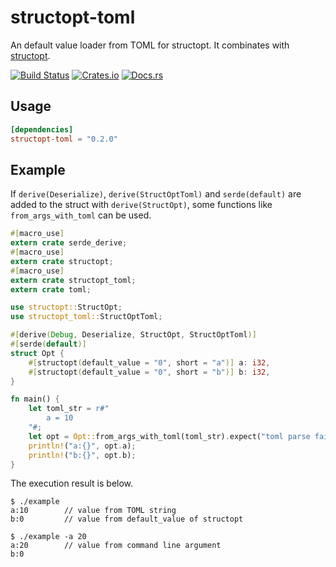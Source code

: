 # structopt-toml
An default value loader from TOML for structopt.
It combinates with [structopt](https://github.com/TeXitoi/structopt).

[![Build Status](https://travis-ci.org/dalance/structopt-toml.svg?branch=master)](https://travis-ci.org/dalance/structopt-toml)
[![Crates.io](https://img.shields.io/crates/v/structopt-toml.svg)](https://crates.io/crates/structopt-toml)
[![Docs.rs](https://docs.rs/structopt-toml/badge.svg)](https://docs.rs/structopt-toml)

## Usage

```Cargo.toml
[dependencies]
structopt-toml = "0.2.0"
```

## Example

If `derive(Deserialize)`, `derive(StructOptToml)` and `serde(default)` are added to the struct with `derive(StructOpt)`, some functions like `from_args_with_toml` can be used.

```rust
#[macro_use]
extern crate serde_derive;
#[macro_use]
extern crate structopt;
#[macro_use]
extern crate structopt_toml;
extern crate toml;

use structopt::StructOpt;
use structopt_toml::StructOptToml;

#[derive(Debug, Deserialize, StructOpt, StructOptToml)]
#[serde(default)]
struct Opt {
    #[structopt(default_value = "0", short = "a")] a: i32,
    #[structopt(default_value = "0", short = "b")] b: i32,
}

fn main() {
    let toml_str = r#"
        a = 10
    "#;
    let opt = Opt::from_args_with_toml(toml_str).expect("toml parse failed");
    println!("a:{}", opt.a);
    println!("b:{}", opt.b);
}
```

The execution result is below.

```console
$ ./example
a:10        // value from TOML string
b:0         // value from default_value of structopt

$ ./example -a 20
a:20        // value from command line argument
b:0
```
